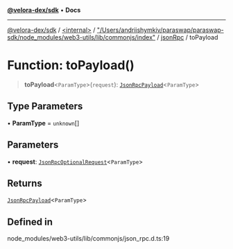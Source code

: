 [**@velora-dex/sdk**](../../../../../../README.md) • **Docs**

***

[@velora-dex/sdk](../../../../../../globals.md) / [\<internal\>](../../../../../README.md) / ["/Users/andriishymkiv/paraswap/paraswap-sdk/node\_modules/web3-utils/lib/commonjs/index"](../../../README.md) / [jsonRpc](../README.md) / toPayload

# Function: toPayload()

> **toPayload**\<`ParamType`\>(`request`): [`JsonRpcPayload`](../../../../../type-aliases/JsonRpcPayload.md)\<`ParamType`\>

## Type Parameters

• **ParamType** = `unknown`[]

## Parameters

• **request**: [`JsonRpcOptionalRequest`](../../../../../interfaces/JsonRpcOptionalRequest.md)\<`ParamType`\>

## Returns

[`JsonRpcPayload`](../../../../../type-aliases/JsonRpcPayload.md)\<`ParamType`\>

## Defined in

node\_modules/web3-utils/lib/commonjs/json\_rpc.d.ts:19
